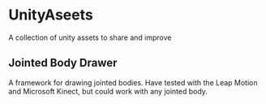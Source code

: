 # UnityAseets
A collection of unity assets to share and improve

## Jointed Body Drawer
A framework for drawing jointed bodies. Have tested with the Leap Motion and Microsoft Kinect, but could work with any jointed body.
